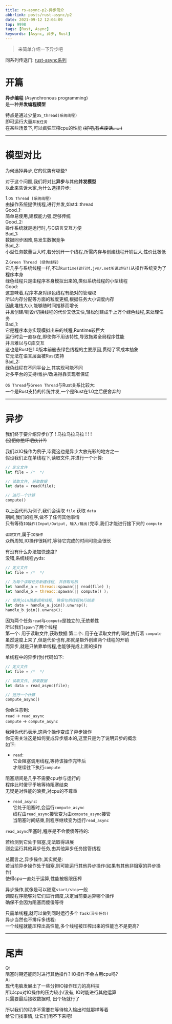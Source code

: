 ```yaml
---
title: rs-async-p2-异步简介
abbrlink: posts/rust-async/p2
date: 2021-09-12 12:04:09
top: 9998
tags: [Rust, Async]
keywords: [Async, 异步, Rust]
---
```

> 来简单介绍一下异步吧  
<!-- more -->

同系列传送门: [rust-async系列](/categories/rust-async)

# 开篇

**异步编程** (Asynchronous programming)  
是一种**并发编程模型** 

特点是通过少量`OS_thread(系统线程)`  
即可运行大量`并发任务`  
在某些场景下,可以疯狂压榨cpu的性能
~~(好吧,有点废话......)~~
- - -
# 模型对比
为何选择异步,它的优势有哪些?  

对于这个问题,我们将对比**异步**与其他**并发模型**  
以此来告诉大家,为什么选择异步:  

1.`OS Thread (系统线程)`  
由操作系统提供线程,进行并发,如std::thread  
Good_1:  
简单易使用,建模能力强,足够传统  
Good_2:  
操作系统就是运行时,与C语言交互方便  
Bad_1:  
数据同步困难,易发生数据竞争  
Bad_2:  
小型任务数量巨大时,若分别开一个线程,所需内存与创建线程开销巨大,性价比极低


2.`Green Thread (绿色线程)`  
它几乎与系统线程一样,不过`Runtime(运行时,jvm/.net听说过吗?)`从操作系统变为了程序本身  
绿色线程只是由程序本身模拟出来的,类似系统线程的小型线程  
Good:  
这意味着,程序本身对绿色线程有绝对的管理权  
所以内存分配等方面的粒度更细,根据任务大小调度内存  
因此堆栈大小,能够随时间推移而增长  
并且创建/销毁/切换线程的代价又低又快,轻松创建成千上万个绿色线程,来处理任务  
Bad_1:  
它是程序本身实现模拟出来的线程,Runtime较巨大  
运行时会一直存在,即使你不用该特性,导致拖累全局程序性能  
并且难以与C库交互  
这也是Rust在1.0版本前删去绿色线程的主要原因,贯彻了零成本抽象  
它无法在语言层面被Rust支持  
Bad_2:  
绿色线程在不同平台上,其实现可能不同  
对多平台的支持/维护/改进得靠实现者保证  

`OS Thread`与`Green Thread`与Rust关系比较大:  
一个是Rust支持的传统并发,一个是Rust在1.0之后便舍弃的  

- - -
# 异步
我们终于要介绍异步()了 ! 乌拉乌拉乌拉 ! ! !     
 ~~(没把你憋坏吧伙计?)~~  
 
我们以IO操作为例子,毕竟这也是异步大放光彩的地方之一  
假设我们正在单线程下,读取文件,并进行一个计算:  
```rust
// 定义文件
let file = /*  */

// 读取文件, 获取数据 
let data = read(file);

// 进行一个计算
compute()
```
以上面代码为例子,我们会读取 `file` 获取 `data`   
期间,我们的程序,做不了任何其他事情  
只有等待`IO操作(Input/Output, 输入/输出)`完毕,我们才能进行接下来的 `compute`  

`读取文件`,属于`IO操作`  
众所周知,IO操作很耗时,等待它完成的时间可能会很长  

有没有什么办法加快速度?  
没错,系统线程yyds:

```rust
// 定义文件
let file = /*  */

// 为每个读取任务新建线程, 并获取句柄
let handle_a = thread::spawan(|| read(file) );
let handle_b = thread::spawan(|| compute() );

// 使用join阻塞调用线程, 确保句柄线程执行结束
let data = handle_a.join().unwrap();
handle_b.join().unwrap();
```

因为两个任务`read`与`compute`是独立的,无依赖性  
所以我们`spawn`了两个线程  
第一个: 用于读取文件,获取数据
第二个: 用于在读取文件的同时,执行着 `compute`    
虽然速度上来了,但是代价也有,那就是额外创建两个线程的开销   
而异步,就是只依靠单线程,也能够完成上面的操作  

单线程中的异步(伪)代码如下:
```rust
// 定义文件
let file = /*  */

// 读取文件, 获取数据 
let data = read_async(file);

// 进行一个计算
compute_async()
```

你会注意到:  
`read` -> `read_async`  
`compute` -> `compute_async`  

我用伪代码表示,这两个操作变成了异步操作  
你无需关注这是如何变成异步版本的,这里只是为了说明异步的概念  
如下:    

- `read`:  
它会阻塞调用线程,等待该操作完毕后  
才继续往下执行`compute`  

阻塞期间是几乎不需要cpu参与运行的  
程序此时傻乎乎地等待阻塞结束  
无疑是对性能的浪费,对cpu的不尊重  

- `read_async`:  
它处于阻塞时,会运行`compute_async`  
线程由`read_async`接管变为由`compute_async`接管  
当阻塞时间结束,则程序继续变为运行`read_async`

`read_async`阻塞时,程序是不会傻傻等待的:  

若检测到它处于阻塞,无法取得进展    
则会运行其他异步任务,由其他异步任务接管线程  

总而言之,异步操作,其实就是:  
若当前异步操作处于阻塞,则可能运行其他异步操作(如果有其他非阻塞的异步操作)  
使得cpu一直处于运算,性能被极限压榨  

异步操作,就像是可以随意`start/stop`一般  
调度程序能够对它们进行调度,决定当前要运算哪个操作  
确保不会因为阻塞而傻傻等待

只需单线程,就可以做到同时运行多个 `Task(异步任务)`  
异步当然也不排斥多线程:  
一个线程就能压榨出高性能,多个线程被压榨出来的性能岂不是更高?

- - -

# 尾声
Q:  
阻塞时期还能同时进行其他操作? IO操作不会占用cpu吗?  
A:  
现代电脑发展出了一些分担IO操作压力的高科技  
所以cpu对IO操作的压力较小/没有, IO时能进行其他运算  
只需要最后接收数据时, 出个场就行了  

所以我们的程序不需要在等待输入输出时就那样等着  
给它们找事情, 让它们闲不下来吧!  

